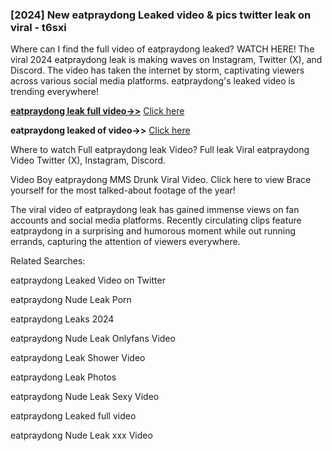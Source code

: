 ### [2024] New eatpraydong Leaked video & pics twitter leak on viral - t6sxi
Where can I find the full video of eatpraydong leaked? WATCH HERE! The viral 2024 eatpraydong leak is making waves on Instagram, Twitter (X), and Discord. The video has taken the internet by storm, captivating viewers across various social media platforms. eatpraydong's leaked video is trending everywhere!


**[eatpraydong leak full video->>](http://wildbook.top/wildbook8git)** [Click here](http://wildbook.top/wildbook8git)

**eatpraydong leaked of video->>** [Click here](http://wildbook.top/wildbook8git)


Where to watch Full eatpraydong leak Video? Full leak Viral eatpraydong Video Twitter (X), Instagram, Discord.

Video Boy eatpraydong MMS Drunk Viral Video. Click here to view Brace yourself for the most talked-about footage of the year!

The viral video of eatpraydong leak has gained immense views on fan accounts and social media platforms. Recently circulating clips feature eatpraydong in a surprising and humorous moment while out running errands, capturing the attention of viewers everywhere.


Related Searches:

eatpraydong Leaked Video on Twitter

eatpraydong Nude Leak Porn

eatpraydong Leaks 2024

eatpraydong Nude Leak Onlyfans Video

eatpraydong Leak Shower Video

eatpraydong Leak Photos

eatpraydong Nude Leak Sexy Video

eatpraydong Leaked full video

eatpraydong Nude Leak xxx Video

